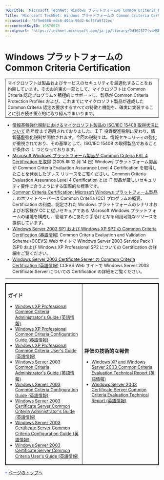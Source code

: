 ```yaml
---
TOCTitle: 'Microsoft TechNet: Windows プラットフォームの Common Criteria Certification'
Title: 'Microsoft TechNet: Windows プラットフォームの Common Criteria Certification'
ms:assetid: '5f5e6486-edc6-494a-90d2-6cf5fa9f22ec'
ms:contentKeyID: 19870073
ms:mtpsurl: 'https://technet.microsoft.com/ja-jp/library/Dd362377(v=MSDN.10)'
---
```


Windows プラットフォームの Common Criteria Certification
========================================================

<table border="0" cellpadding="0" cellspacing="0">
<tbody>
<tr>
<td style="border:1px solid black;" colspan="5">
マイクロソフトは製品およびサービスのセキュリティを最適化することをお約束しています。そのお約束の一部として、マイクロソフトは Common Criteria 認定プログラムを積極的にサポートし、製品が Common Criteria Protection Profiles および、これまでにマイクロソフト製品が達成した Common Criteria 認定の要求するすべての特徴と機能を、確実に実装することに引き続き重点的に取り組んでまいります。

</td>
</tr>
</tbody>
</table>
 
-   [情報基盤強化税制におけるマイクロソフト製品の ISO/IEC 15408 取得状況について](http://www.microsoft.com/japan/technet/security/news/isoiec15408.mspx)
    昨年度まで適用されておりました、ＩＴ 投資促進税制に変わり、情報基盤強化税制が開始されます。今回の税制では、情報セキュリティの強化が重視されており、その基準として、ISO/IEC 15408 の取得製品であることが条件の １ つとなっております。
-   [Microsoft Windows プラットフォーム製品が Common Criteria EAL 4 Certification を取得](http://www.microsoft.com/japan/presspass/detail.aspx?newsid=2535)
    (2005 年 12 月 14 日) Windows プラットフォーム製品が Common Criteria Evaluation Assurance Level 4 Certification を取得したことを発表したプレス リリースをご覧ください。Common Criteria Evaluation Assurance Level 4 Certification とは IT 製品が厳しいセキュリティ要件に合うようにする国際的な標準です。
-   [Common Criteria Certification: Microsoft Windows プラットフォーム製品](http://www.microsoft.com/japan/technet/security/prodtech/windowsserver2003/ccc/cccwp.mspx)
    このホワイトペーパーは Common Criteria (CC) プログラムの概要、Certification の利益、認定された Windows プラットフォームのシナリオおよびお客様が CC に従いセキュアである Microsoft Windows プラットフォームの環境を構成し、管理するにあたり手助けとなる利用可能なリソースを提供しています。
-   [Windows Server 2003 SP1 および Windows XP SP2 の Common Criteria Certification (英語情報)](http://www.niap-ccevs.org/cc-scheme/st/vid10151/)
    Common Criteria Evaluation and Validation Scheme (CCEVS) Web サイトで Windows Server 2003 Service Pack 1 (SP1) および Windows XP Professional SP2 についての Certification の詳細をご覧ください。
-   [Windows Server 2003 Certificate Server の Common Criteria Certification (英語情報)](http://www.niap-ccevs.org/cc-scheme/st/vid9506/)
    CCEVS Web サイトで Windows Server 2003 Certificate Server についての Certification の詳細をご覧ください。

------------------------------------------------------------------------

 
<table style="border:1px solid black;">
<colgroup>
<col width="50%" />
<col width="50%" />
</colgroup>
<tbody>
<tr class="odd">
<td style="border:1px solid black;"><div class="borderRight">
<div class="LeftCol">
<h3 id="ガイド">ガイド</h3>
<ul>
<li><a href="http://download.microsoft.com/download/e/8/9/e897a1ee-0273-4694-b155-ad02f7b2b4d5/wxp_common_criteria_admin_guide.zip">Windows XP Professional Common Criteria Administrator's Guide (英語情報)</a><br />
</li>
<li><a href="http://download.microsoft.com/download/5/3/b/53b53a3e-39d5-4d30-86f2-146aa2c7be45/wxp_common_criteria_configuration_guide.zip">Windows XP Professional Common Criteria Configuration Guide (英語情報)</a><br />
</li>
<li><a href="http://download.microsoft.com/download/d/3/0/d304ab38-567c-4fad-a368-a3661ca1a16d/wxp_common_criteria_user_guide.zip">Windows XP Professional Common Criteria User's Guide (英語情報)</a><br />
</li>
<li><a href="http://download.microsoft.com/download/0/b/4/0b45ffb0-0fe4-43b1-b71b-fb4c5745d4a2/ws03_common_criteria_admin_guide.zip">Windows Server 2003 Common Criteria Administrator's Guide (英語情報)</a><br />
</li>
<li><a href="http://download.microsoft.com/download/4/6/4/46402d2a-45ce-4c1e-98d2-51cb7c9a1556/ws03_common_criteria_configuration_guide.zip">Windows Server 2003 Common Criteria Configuration Guide (英語情報)</a><br />
</li>
<li><a href="http://download.microsoft.com/download/1/7/6/17654a53-4910-486c-996e-731e4af226cf/ws03certserver_common_criteria_admin_guide.zip">Windows Server 2003 Certificate Server Common Criteria Administrator's Guide (英語情報)</a><br />
</li>
<li><a href="http://download.microsoft.com/download/f/2/0/f206c1fe-b176-4910-a812-68767867ee01/ws03certserver_common_criteria_configuration_guide.zip">Windows Server 2003 Certificate Server Common Criteria Configuration Guide (英語情報)</a><br />
</li>
<li><a href="http://download.microsoft.com/download/3/8/f/38fea1db-c75a-4487-9bbf-f5047840c555/ws03certserver_common_criteria_user_guide.zip">Windows Server 2003 Certificate Server Common Criteria User's Guide (英語情報)</a><br />
</li>
</ul>
</div>
</div></td>
<td style="border:1px solid black;"><div class="RightCol">
<h3 id="評価の技術的な報告">評価の技術的な報告</h3>
<ul>
<li><a href="http://www.microsoft.com/downloads/details.aspx?familyid=63cf2a1e-f578-4bb5-9245-d411f0f64265&amp;displaylang=en">Windows XP and Windows Server 2003 Common Criteria Evaluation Technical Report (英語情報)</a><br />
</li>
<li><a href="http://www.microsoft.com/downloads/details.aspx?familyid=a594e77f-dcbb-4787-9d68-e4689e60a314&amp;displaylang=en">Windows Server 2003 Certificate Server Common Criteria Evaluation Technical Report (英語情報)</a><br />
</li>
</ul>
</div></td>
</tr>
</tbody>
</table>
 

[<img src="images/dd362377.arrow_px_up(ja-jp,TechNet.10).gif" alt="ページのトップへ" width="7" height="9" />](#top) [ページのトップへ](#top)
